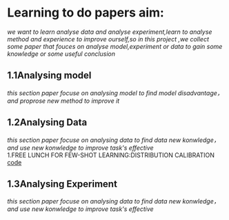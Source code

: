 # Learning to do papers aim:
*we want to learn analyse data and analyse experiment,learn to analyse method and experience to improve ourself,so in this project ,we collect some paper that fouces on analyse model,experiment or data  to gain some knowledge or some useful conclusion*<br/>

## 1.1Analysing model
*this section paper focuse on analysing model to find model disadvantage，and proprose new method to improve it*<br/>

## 1.2Analysing Data
*this section paper focuse on analysing data to find data new konwledge，and use new konwledge to improve task's effective*<br/>
1.FREE LUNCH FOR FEW-SHOT LEARNING:DISTRIBUTION CALIBRATION [code](https://github.com/ShuoYang-1998/Few_Shot_Distribution_Calibration)


## 1.3Analysing Experiment
*this section paper focuse on analysing data to find data new konwledge，and use new konwledge to improve task's effective*<br/>




